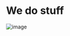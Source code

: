 # We do stuff
![image](https://github.com/pixelib/.github/assets/10709682/6e66ec48-4789-4c07-93bd-f2f5fe519897)
